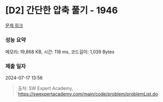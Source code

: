 # [D2] 간단한 압축 풀기 - 1946 

[문제 링크](https://swexpertacademy.com/main/code/problem/problemDetail.do?contestProbId=AV5PmkDKAOMDFAUq) 

### 성능 요약

메모리: 19,868 KB, 시간: 118 ms, 코드길이: 1,039 Bytes

### 제출 일자

2024-07-17 13:56



> 출처: SW Expert Academy, https://swexpertacademy.com/main/code/problem/problemList.do